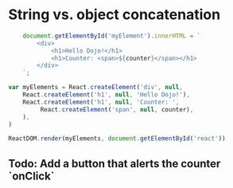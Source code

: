 # String vs. object concatenation

```js
    document.getElementById('myElement').innerHTML = `
        <div>
            <h1>Hello Dojo!</h1>
            <h1>Counter: <span>${counter}</span></h1>
        </div>
    `;
```

```js
var myElements = React.createElement('div', null, 
    React.createElement('h1', null, 'Hello Dojo!'),
    React.createElement('h1', null, 'Counter: ', 
         React.createElement('span', null, counter),   
    ),
)

ReactDOM.render(myElements, document.getElementById('react'))
```

## Todo: Add a button that alerts the counter \`onClick\`



